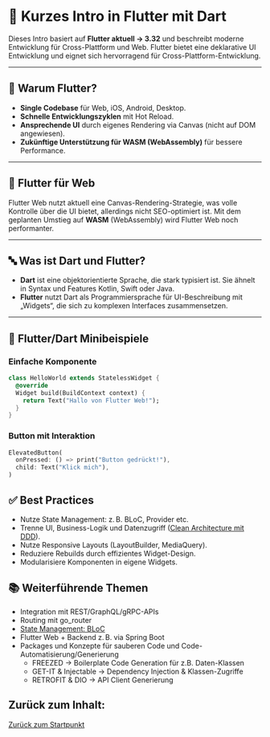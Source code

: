 # 🎯 Kurzes Intro in Flutter mit Dart

Dieses Intro basiert auf **Flutter aktuell -> 3.32** und beschreibt moderne Entwicklung für Cross-Plattform und Web. 
Flutter 
bietet eine deklarative UI Entwicklung und eignet sich hervorragend für Cross-Plattform-Entwicklung.

---

## 🚀 Warum Flutter?

- **Single Codebase** für Web, iOS, Android, Desktop.
- **Schnelle Entwicklungszyklen** mit Hot Reload.
- **Ansprechende UI** durch eigenes Rendering via Canvas (nicht auf DOM angewiesen).
- **Zukünftige Unterstützung für WASM (WebAssembly)** für bessere Performance.

---

## 🎯 Flutter für Web

Flutter Web nutzt aktuell eine Canvas-Rendering-Strategie, was volle Kontrolle über die UI bietet, allerdings nicht SEO-optimiert ist. Mit dem geplanten Umstieg auf **WASM** (WebAssembly) wird Flutter Web noch performanter.

---

## 🔤 Was ist Dart und Flutter?

- **Dart** ist eine objektorientierte Sprache, die stark typisiert ist. Sie ähnelt in Syntax und Features Kotlin, Swift oder Java.
- **Flutter** nutzt Dart als Programmiersprache für UI-Beschreibung mit „Widgets“, die sich zu komplexen Interfaces 
  zusammensetzen.

---

## 🧪 Flutter/Dart Minibeispiele

### Einfache Komponente

```dart
class HelloWorld extends StatelessWidget {
  @override
  Widget build(BuildContext context) {
    return Text("Hallo von Flutter Web!");
  }
}
```

### Button mit Interaktion
```dart
ElevatedButton(
  onPressed: () => print("Button gedrückt!"),
  child: Text("Klick mich"),
)
```

## ✅ Best Practices
- Nutze State Management: z. B. BLoC, Provider etc.
- Trenne UI, Business-Logik und Datenzugriff ([Clean Architecture mit DDD](CLEAN_ARCHITECTURE.md)).
- Nutze Responsive Layouts (LayoutBuilder, MediaQuery).
- Reduziere Rebuilds durch effizientes Widget-Design.
- Modularisiere Komponenten in eigene Widgets.


## 📚 Weiterführende Themen
- Integration mit REST/GraphQL/gRPC-APIs
- Routing mit go_router
- [State Management: BLoC](STATEMANAGEMENT_BLOC.md)
- Flutter Web + Backend z. B. via Spring Boot
- Packages und Konzepte für sauberen Code und Code-Automatisierung/Generierung
  - FREEZED -> Boilerplate Code Generation für z.B. Daten-Klassen
  - GET-IT & Injectable -> Dependency Injection & Klassen-Zugriffe
  - RETROFIT & DIO -> API Client Generierung

## Zurück zum Inhalt:
[Zurück zum Startpunkt](../README.md)